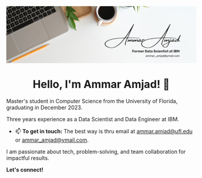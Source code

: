 

<img align="center" src="https://github.com/Ammar-Amjad/Ammar-Amjad/blob/main/Ammar%20Amjad.png">

<h1 style=text-align:center;>Hello, I'm Ammar Amjad! 👋</h1>

Master's student in Computer Science from the University of Florida, graduating in December 2023. 

Three years experience as a Data Scientist and Data Engineer at IBM. 

- 📫 **To get in touch:** The best way is thru email at [ammar.amjad@ufl.edu](ammar.amjad@ufl.edu) or [ammar_amjad@ymail.com](ammar_amjad@ymail.com).

I am passionate about tech, problem-solving, and team collaboration for impactful results.

**Let's connect!**

